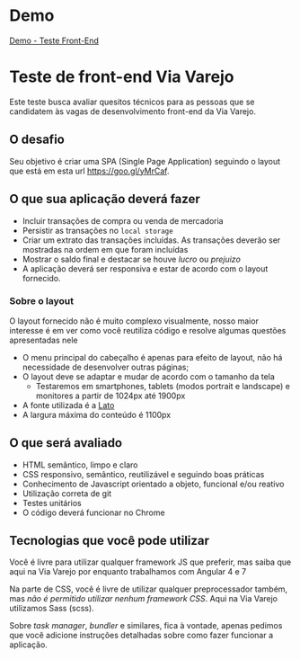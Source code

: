 # Demo

[Demo - Teste Front-End](https://transacoes.easystems.com.br)

# Teste de front-end Via Varejo

Este teste busca avaliar quesitos técnicos para as pessoas que se candidatem às vagas de desenvolvimento front-end da Via Varejo.

## O desafio

Seu objetivo é criar uma SPA (Single Page Application) seguindo o layout que está em esta url https://goo.gl/yMrCaf.

## O que sua aplicação deverá fazer

- Incluir transações de compra ou venda de mercadoria
- Persistir as transações no `local storage`
- Criar um extrato das transações incluídas. As transações deverão ser mostradas na ordem em que foram incluídas
- Mostrar o saldo final e destacar se houve *lucro* ou *prejuizo*
- A aplicação deverá ser responsiva e estar de acordo com o layout fornecido.

### Sobre o layout

O layout fornecido não é muito complexo visualmente, nosso maior interesse é em ver como você reutiliza código e resolve algumas questões apresentadas nele

- O menu principal do cabeçalho é apenas para efeito de layout, não há necessidade de desenvolver outras páginas;
- O layout deve se adaptar e mudar de acordo com o tamanho da tela
  - Testaremos em smartphones, tablets (modos portrait e landscape) e monitores a partir de 1024px até 1900px
- A fonte utilizada é a [Lato](https://fonts.google.com/specimen/Lato)
- A largura máxima do conteúdo é 1100px


## O que será avaliado

- HTML semântico, limpo e claro
- CSS responsivo, semântico, reutilizável e seguindo boas práticas
- Conhecimento de Javascript orientado a objeto, funcional e/ou reativo
- Utilização correta de git
- Testes unitários
- O código deverá funcionar no Chrome

## Tecnologias que você pode utilizar

Você é livre para utilizar qualquer framework JS que preferir, mas saiba que aqui na Via Varejo por enquanto trabalhamos com Angular 4 e 7

Na parte de CSS, você é livre de utilizar qualquer preprocessador também, mas *não é permitido utilizar nenhum framework CSS*. Aqui na Via Varejo utilizamos Sass (scss).

Sobre _task manager_, _bundler_ e similares, fica à vontade, apenas pedimos que você adicione instruções detalhadas sobre como fazer funcionar a aplicação.


